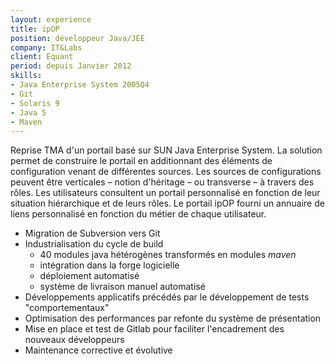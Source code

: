 ```yaml
---
layout: experience
title: ipOP
position: développeur Java/JEE
company: IT&Labs
client: Equant
period: depuis Janvier 2012
skills:
- Java Enterprise System 2005Q4
- Git
- Solaris 9
- Java 5
- Maven
---
```

Reprise TMA d'un portail basé sur SUN Java Enterprise System. La solution permet de construire le portail en additionnant des éléments de configuration venant de différentes sources. Les sources de configurations peuvent être verticales – notion d'héritage – ou transverse – à travers des rôles. Les utilisateurs consultent un portail personnalisé en fonction de leur situation hiérarchique et de leurs rôles.
Le portail ipOP fourni un annuaire de liens personnalisé en fonction du métier de chaque utilisateur.

* Migration de Subversion vers Git
* Industrialisation du cycle de build
  + 40 modules java hétérogènes transformés en modules _maven_
  + intégration dans la forge logicielle
  + déploiement automatisé
  + système de livraison manuel automatisé
* Développements applicatifs précédés par le développement de tests "comportementaux"
* Optimisation des performances par refonte du système de présentation
* Mise en place et test de Gitlab pour faciliter l'encadrement des nouveaux développeurs
* Maintenance corrective et évolutive
